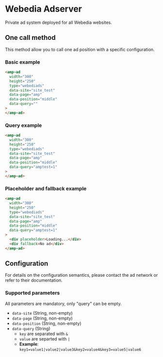 <!---
Copyright 2016 The AMP HTML Authors. All Rights Reserved.

Licensed under the Apache License, Version 2.0 (the "License");
you may not use this file except in compliance with the License.
You may obtain a copy of the License at

      http://www.apache.org/licenses/LICENSE-2.0

Unless required by applicable law or agreed to in writing, software
distributed under the License is distributed on an "AS-IS" BASIS,
WITHOUT WARRANTIES OR CONDITIONS OF ANY KIND, either express or implied.
See the License for the specific language governing permissions and
limitations under the License.
-->

# Webedia Adserver

Private ad system deployed for all Webedia websites.

## One call method

This method allow you to call one ad position with a specific configuration.

### Basic example

```html
<amp-ad
  width="300"
  height="250"
  type="webediads"
  data-site="site_test"
  data-page="amp"
  data-position="middle"
  data-query=""
>
</amp-ad>
```

### Query example

```html
<amp-ad
  width="300"
  height="250"
  type="webediads"
  data-site="site_test"
  data-page="amp"
  data-position="middle"
  data-query="amptest=1"
>
</amp-ad>
```

### Placeholder and fallback example

```html
<amp-ad
  width="300"
  height="250"
  type="webediads"
  data-site="site_test"
  data-page="amp"
  data-position="middle"
  data-query="amptest=1"
>
  <div placeholder>Loading...</div>
  <div fallback>No ad</div>
</amp-ad>
```

## Configuration

For details on the configuration semantics, please contact the ad network or refer to their documentation.

### Supported parameters

All parameters are mandatory, only "query" can be empty.

- `data-site` (String, non-empty)
- `data-page` (String, non-empty)
- `data-position` (String, non-empty)
- `data-query` (String)
  - `key` are separated with `&`
  - `value` are separted with `|`
  - **Example**: `key1=value1|value2|value3&key2=value4&key3=value5|value6`
